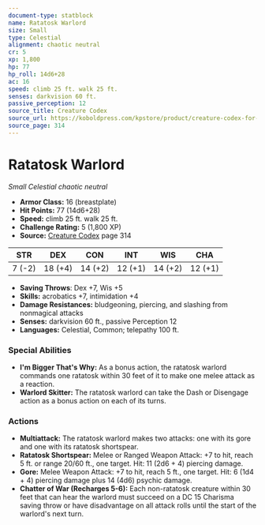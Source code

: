 ```yaml
---
document-type: statblock
name: Ratatosk Warlord
size: Small
type: Celestial
alignment: chaotic neutral
cr: 5
xp: 1,800
hp: 77
hp_roll: 14d6+28
ac: 16
speed: climb 25 ft. walk 25 ft.
senses: darkvision 60 ft. 
passive_perception: 12
source_title: Creature Codex
source_url: https://koboldpress.com/kpstore/product/creature-codex-for-5th-edition-dnd
source_page: 314
---
```


# Ratatosk Warlord

*Small* *Celestial* *chaotic neutral*

- **Armor Class:** 16 (breastplate)
- **Hit Points:** 77 (14d6+28)
- **Speed:** climb 25 ft. walk 25 ft.
- **Challenge Rating:** 5 (1,800 XP)
- **Source:** [Creature Codex](https://koboldpress.com/kpstore/product/creature-codex-for-5th-edition-dnd) page 314

| STR | DEX | CON | INT | WIS | CHA |
| --- | --- | --- | --- | --- | --- |
| 7 (-2) | 18 (+4) | 14 (+2) | 12 (+1) | 14 (+2) | 12 (+1) |

- **Saving Throws**: Dex +7, Wis +5
- **Skills:** acrobatics +7, intimidation +4
- **Damage Resistances:** bludgeoning, piercing, and slashing from nonmagical attacks
- **Senses:** darkvision 60 ft., passive Perception 12
- **Languages:** Celestial, Common; telepathy 100 ft.

### Special Abilities

- **I'm Bigger That's Why:** As a bonus action, the ratatosk warlord commands one ratatosk within 30 feet of it to make one melee attack as a reaction.
- **Warlord Skitter:** The ratatosk warlord can take the Dash or Disengage action as a bonus action on each of its turns.

### Actions

- **Multiattack:** The ratatosk warlord makes two attacks: one with its gore and one with its ratatosk shortspear.
- **Ratatosk Shortspear:** Melee or Ranged Weapon Attack: +7 to hit, reach 5 ft. or range 20/60 ft., one target. Hit: 11 (2d6 + 4) piercing damage.
- **Gore:** Melee Weapon Attack: +7 to hit, reach 5 ft., one target. Hit: 6 (1d4 + 4) piercing damage plus 14 (4d6) psychic damage.
- **Chatter of War (Recharges 5-6):** Each non-ratatosk creature within 30 feet that can hear the warlord must succeed on a DC 15 Charisma saving throw or have disadvantage on all attack rolls until the start of the warlord's next turn.
